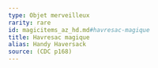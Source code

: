 ```yaml
---
type: Objet merveilleux
rarity: rare
id: magicitems_az_hd.md#havresac-magique
title: Havresac magique
alias: Handy Haversack
source: (CDC p168)
---
```


